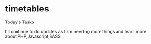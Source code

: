 # timetables
Today's Tasks

I'll continue to do updates as I am needing more things and learn more about PHP,Javascript,SASS
